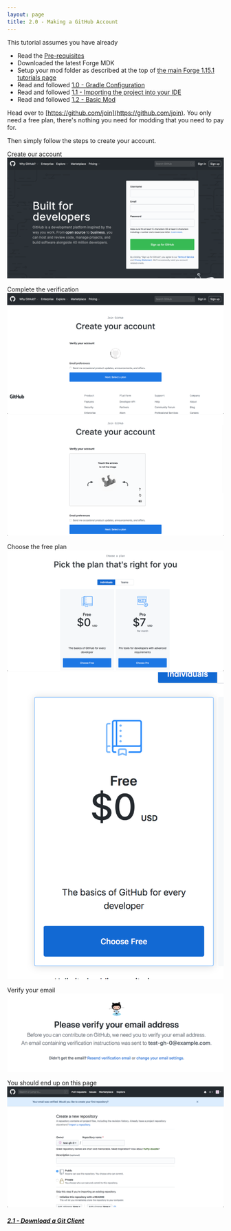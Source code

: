 ```yaml
---
layout: page
title: 2.0 - Making a GitHub Account
---
```

This tutorial assumes you have already
- Read the [Pre-requisites](/tutorials/Pre-requisites)
- Downloaded the latest Forge MDK
- Setup your mod folder as described at the top of [the main Forge 1.15.1 tutorials page](/tutorials/1.15.1/forge/)
- Read and followed [1.0 - Gradle Configuration](../1.0-gradle-configuration/)
- Read and followed [1.1 - Importing the project into your IDE](../1.1-importing-project/)
- Read and followed [1.2 - Basic Mod](../1.2-basic-mod/)

Head over to [https://github.com/join](https://github.com/join).
You only need a free plan, there's nothing you need for modding that you need to pay for.

Then simply follow the steps to create your account.

Create our account
![sign up](sign_up.png)

Complete the verification
![creating](creating.png)
![captcha](captcha.png)

Choose the free plan
![choose plan](choose_plan.png)
![choose free](choose_free.png)

Verify your email
![verify email](verify_email.png)

You should end up on this page
![create repo](create_repo.png)


##### [2.1 - Download a Git Client](../2.1-download-git-client)

